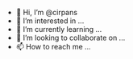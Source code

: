 - 👋 Hi, I’m @cirpans
- 👀 I’m interested in ...
- 🌱 I’m currently learning ...
- 💞️ I’m looking to collaborate on ...
- 📫 How to reach me ...

<!---
cirpans/cirpans is a ✨ special ✨ repository because its `README.md` (this file) appears on your GitHub profile.
You can click the Preview link to take a look at your changes.
--->
